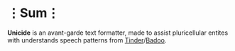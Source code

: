 # ⋮Sum⋮
__Unicide__ is an avant-garde text formatter, made to assist pluricellular entites with understands speech patterns from [Tinder](https://tinder.com/)/[Badoo](https://badoo.com).
